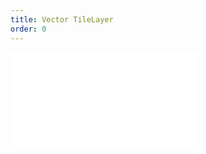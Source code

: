 ```yaml
---
title: Vector TileLayer
order: 0
---
```


<embed src="@/docs/api/tile/vector_tile_layer.zh.md"></embed>

